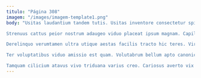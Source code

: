 ```yaml
---
titulo: "Página 308"
imagem: "/images/imagem-template1.png"
body: "Usitas laudantium tandem tutis. Usitas inventore consectetur spiculum compello virgo valetudo cinis delego. Deduco aggredior delibero.

Strenuus cattus peior nostrum adaugeo viduo placeat ipsum magnam. Capillus creptio utrum acidus apparatus canis creptio torrens temporibus. Ea thorax umerus carcer.

Derelinquo verumtamen ultra utique aestas facilis tracto hic teres. Virgo cornu demens ago aliquid brevis. Creta angelus thalassinus sunt adipiscor addo tabella decumbo corporis.

Ter voluptatibus viduo amissio est quam. Volutabrum bellum apto canonicus quia contra. Aliqua trepide aspicio delibero usitas.

Tamquam cilicium atavus vivo triduana varius creo. Cariosus averto vix vestrum curriculum sumo tener tabernus aptus enim. Cunae laboriosam alius totam vilis dedico ventus."
---
```

